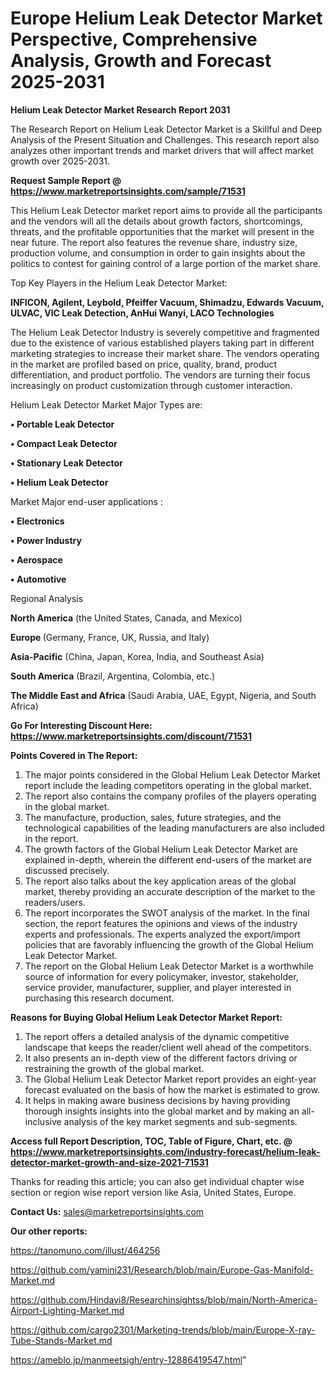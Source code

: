 # Europe Helium Leak Detector Market Perspective, Comprehensive Analysis, Growth and Forecast 2025-2031

<strong>Helium Leak Detector Market Research Report 2031</strong>

The Research Report on Helium Leak Detector Market is a Skillful and Deep Analysis of the Present Situation and Challenges. This research report also analyzes other important trends and market drivers that will affect market growth over 2025-2031.

<strong>Request Sample Report @ <a href=https://www.marketreportsinsights.com/sample/71531>https://www.marketreportsinsights.com/sample/71531</a></strong>

This Helium Leak Detector market report aims to provide all the participants and the vendors will all the details about growth factors, shortcomings, threats, and the profitable opportunities that the market will present in the near future. The report also features the revenue share, industry size, production volume, and consumption in order to gain insights about the politics to contest for gaining control of a large portion of the market share.

Top Key Players in the Helium Leak Detector Market:

<strong>INFICON, Agilent, Leybold, Pfeiffer Vacuum, Shimadzu, Edwards Vacuum, ULVAC, VIC Leak Detection, AnHui Wanyi, LACO Technologies</strong>

The Helium Leak Detector Industry is severely competitive and fragmented due to the existence of various established players taking part in different marketing strategies to increase their market share. The vendors operating in the market are profiled based on price, quality, brand, product differentiation, and product portfolio. The vendors are turning their focus increasingly on product customization through customer interaction.

Helium Leak Detector Market Major Types are:

<strong>• Portable Leak Detector

• Compact Leak Detector

• Stationary Leak Detector

• Helium Leak Detector</strong>

Market Major end-user applications :

<strong>• Electronics

• Power Industry

• Aerospace

• Automotive</strong>

Regional Analysis

</u><strong><b>North America</b></strong> (the United States, Canada, and Mexico)

<strong><b>Europe </b></strong>(Germany, France, UK, Russia, and Italy)

<strong><b>Asia-Pacific</b></strong> (China, Japan, Korea, India, and Southeast Asia)

<strong><b>South America</b></strong> (Brazil, Argentina, Colombia, etc.)

<strong><b>The Middle East and Africa</b></strong> (Saudi Arabia, UAE, Egypt, Nigeria, and South Africa)

<strong>Go For Interesting Discount Here: <a href=https://www.marketreportsinsights.com/discount/71531>https://www.marketreportsinsights.com/discount/71531</a></strong>

<strong>Points Covered in The Report:</strong>
<ol>
  <li>The major points considered in the Global Helium Leak Detector Market report include the leading competitors operating in the global market.</li>
  <li>The report also contains the company profiles of the players operating in the global market.</li>
  <li>The manufacture, production, sales, future strategies, and the technological capabilities of the leading manufacturers are also included in the report.</li>
  <li>The growth factors of the Global Helium Leak Detector Market are explained in-depth, wherein the different end-users of the market are discussed precisely.</li>
  <li>The report also talks about the key application areas of the global market, thereby providing an accurate description of the market to the readers/users.</li>
  <li>The report incorporates the SWOT analysis of the market. In the final section, the report features the opinions and views of the industry experts and professionals. The experts analyzed the export/import policies that are favorably influencing the growth of the Global Helium Leak Detector Market.</li>
  <li>The report on the Global Helium Leak Detector Market is a worthwhile source of information for every policymaker, investor, stakeholder, service provider, manufacturer, supplier, and player interested in purchasing this research document.</li>
</ol>
<strong>Reasons for Buying Global Helium Leak Detector Market Report:</strong>

<ol>
  <li>The report offers a detailed analysis of the dynamic competitive landscape that keeps the reader/client well ahead of the competitors.</li>
  <li>It also presents an in-depth view of the different factors driving or restraining the growth of the global market.</li>
  <li>The Global Helium Leak Detector Market report provides an eight-year forecast evaluated on the basis of how the market is estimated to grow.</li>
  <li>It helps in making aware business decisions by having providing thorough insights insights into the global market and by making an all-inclusive analysis of the key market segments and sub-segments.</li>
</ol>
<strong>Access full Report Description, TOC, Table of Figure, Chart, etc. @ <a href=https://www.marketreportsinsights.com/industry-forecast/helium-leak-detector-market-growth-and-size-2021-71531>https://www.marketreportsinsights.com/industry-forecast/helium-leak-detector-market-growth-and-size-2021-71531</a></strong>


Thanks for reading this article; you can also get individual chapter wise section or region wise report version like Asia, United States, Europe.

<strong>Contact Us:</strong>
sales@marketreportsinsights.com

<strong>Our other reports:</strong>

<a href=https://tanomuno.com/illust/464256>https://tanomuno.com/illust/464256</a>

<a href=https://github.com/yamini231/Research/blob/main/Europe-Gas-Manifold-Market.md>https://github.com/yamini231/Research/blob/main/Europe-Gas-Manifold-Market.md</a>

<a href=https://github.com/Hindavi8/Researchinsightss/blob/main/North-America-Airport-Lighting-Market.md>https://github.com/Hindavi8/Researchinsightss/blob/main/North-America-Airport-Lighting-Market.md</a>

<a href=https://github.com/cargo2301/Marketing-trends/blob/main/Europe-X-ray-Tube-Stands-Market.md>https://github.com/cargo2301/Marketing-trends/blob/main/Europe-X-ray-Tube-Stands-Market.md</a>

<a href=https://ameblo.jp/manmeetsigh/entry-12886419547.html>https://ameblo.jp/manmeetsigh/entry-12886419547.html</a>"
